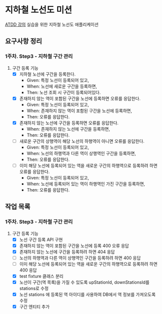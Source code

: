 # 지하철 노선도 미션
[ATDD 강의](https://edu.nextstep.camp/c/R89PYi5H) 실습을 위한 지하철 노선도 애플리케이션

## 요구사항 정리

### 1주차. Step3 - 지하철 구간 관리
1. 구간 등록 기능
    - [x] 지하철 노선에 구간을 등록한다.
      - Given: 특정 노선이 등록되어 있고,
      - When: 노선에 새로운 구간을 등록하면,
      - Then: 노선 조회 시 구간이 등록되어있다.
    - [x] 존재하지 않는 역이 포함된 구간을 노선에 등록하면 오류를 응답한다.
       - Given: 특정 노선이 등록되어 있고,
       - When: 존재하지 않는 역이 포함된 구간을 노선에 등록하면,
       - Then: 오류를 응답한다.
    - [x] 존재하지 않는 노선에 구간을 등록하면 오류를 응답한다.
       - When: 존재하지 않는 노선에 구간을 등록하면,
       - Then: 오류를 응답한다.
    - [ ] 새로운 구간의 상행역이 해당 노선의 하행역이 아니면 오류를 응답한다.
      - Given: 특정 노선이 등록되어 있고,
      - When: 노선의 하행역과 다른 역이 상행역인 구간을 등록하면,
      - Then: 오류를 응답한다.
    - [ ] 이미 해당 노선에 등록되어 있는 역을 새로운 구간의 하행역으로 등록하려 하면 오류를 응답한다.
       - Given: 특정 노선이 등록되어 있고,
       - When: 노선에 등록되어 있는 역이 하행역인 가진 구간을 등록하면,
       - Then: 오류를 응답한다.

## 작업 목록
### 1주차. Step3 - 지하철 구간 관리
1. 구간 등록 기능
   - [x] 노선 구간 등록 API 구현
   - [x] 존재하지 않는 역이 포함된 구간을 노선에 등록 400 오류 응답
   - [x] 존재하지 않는 노선에 구간을 등록하려 하면 404 응답
   - [ ] 노선의 하행역과 다른 역이 상행역인 구간을 등록하려 하면 400 응답
   - [ ] 이미 해당 노선에 등록되어 있는 역을 새로운 구간의 하행역으로 등록하려 하면 400 응답
   - [x] test fixture 클래스 분리
   - [x] 노선이 구간(역 목록)을 가질 수 있도록 upStationId, downStationsId를 stations로 수정
   - [x] 노선 stations 에 등록된 역 아이디를 사용하여 DB에서 역 정보를 가져오도록 수정
   - [x] 구간 엔티티 추가